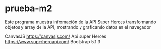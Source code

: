 # prueba-m2
Este programa muestra infromación de la API Super Heroes transformando objetos y array de la API, mostrando y graficando datos en el navegador

CanvasJS  https://canvasjs.com/
Api super Heroes  https://www.superheroapi.com/
Bootstrap 5.1.3
